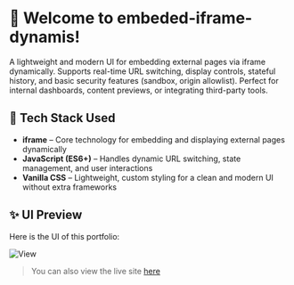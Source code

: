 # 🌟 Welcome to embeded-iframe-dynamis!

A lightweight and modern UI for embedding external pages via iframe dynamically. Supports real-time URL switching, display controls, stateful history, and basic security features (sandbox, origin allowlist). Perfect for internal dashboards, content previews, or integrating third-party tools.

## 🚀 Tech Stack Used

- **iframe** – Core technology for embedding and displaying external pages dynamically  
- **JavaScript (ES6+)** – Handles dynamic URL switching, state management, and user interactions  
- **Vanilla CSS** – Lightweight, custom styling for a clean and modern UI without extra frameworks  


## ✨ UI Preview

Here is the UI of this portfolio:

![View](https://github.com/RonaldGustavo/embeded-iframe-react/blob/main/public/assets/image/ui.png)

> You can also view the live site [here](https://embeded-iframe-react.vercel.app/)
